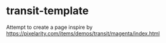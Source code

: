 # transit-template
Attempt to create a page inspire by https://pixelarity.com/items/demos/transit/magenta/index.html

